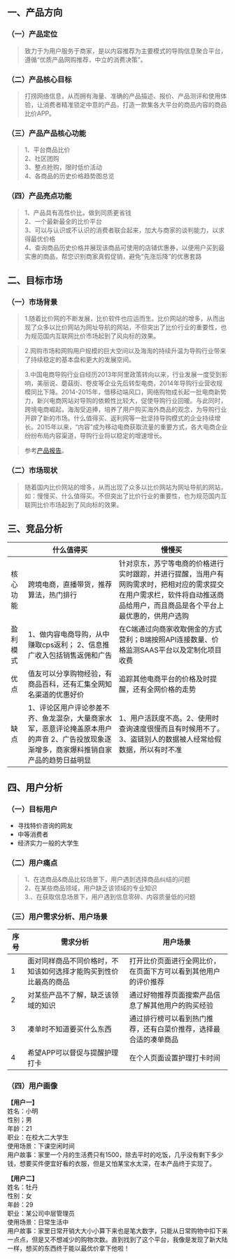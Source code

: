 ## 一、产品方向
### （一）产品定位
>致力于为用户服务于商家，是以内容推荐为主要模式的导购信息聚合平台，遵循“优质产品网购推荐，中立的消费决策”。
### （二）产品核心目标
>打捞网络信息，从而拥有海量、准确的产品描述、报价、产品测评和使用体验，让消费者精准锁定中意的产品，打造一款集各大平台的商品内容的商品比价APP。
### （三）产品产品核心功能
>1、平台商品比价     
>2、社区团购     
3、整点抢购，限时低价活动        
4、各商品的历史价格趋势图总览
### （四）产品亮点功能
>1、产品具有高性价比，做到同质更省钱         
2、一个最新最全的比价平台        
3、可以与认识或不认识的消费者联合起来，加大与商家的谈判能力，以求得最优价格      
4、查询商品历史价格并展现该商品可使用的店铺优惠券，以便用户买到最实惠的商品，帮您识别商家真假促销，避免“先涨后降”的优惠套路       
## 二、目标市场
### （一）市场背景
> 1.随着比价网的不断发展，比价软件也应运而生。比价网站的增多，从而出现了众多以比价网站为网址导航的网站，不但突出了比价行业的重要性，也为规范国内互联网比价市场起到了风向标的效果。

> 2.网购市场和网购用户规模的巨大空间以及海淘的持续升温为导购行业带来了持续稳定的基本盘和更大的发展空间。

> 3.中国电商导购行业自经历2013年阿里政策转向以来，行业发展一度受到影响，美丽说、蘑菇街、卷皮等企业先后转型电商，2014年导购行业营收规模同比下降。2014-2015年，借移动端风口，网络购物成长起一批电商新势力，新兴电商网站对导购的依赖性比较大，促使导购行业回暖。与此同时，跨境电商崛起，海淘受追捧，培养了用户购买海外商品的观念，为导购行业开辟了新的市场。什么值得买、返利网等一批坚持导购模式的企业持续增长。2015年以来，“内容”成为移动电商获取流量的重要方式，各大电商企业纷纷布局内容渠道，导购行业将以稳定的增速增长。

>参考[产品报告](https://www.jianshu.com/p/7f6c123fb167)。
### （二）市场现状
>随着国内比价网站的增多，从而出现了众多以比价网站为网址导航的网站，如：慢慢买、什么值得买。不但突出了比价行业的重要性，也为规范国内互联网比价市场起到了风向标的效果。
## 三、竞品分析
||什么值得买|慢慢买|
|--|--|--|
|核心功能|跨境电商，直播带货，推荐算法，热门排行| 针对京东，苏宁等电商的价格进行实时跟踪，并进行提醒，当用户有网购需求时，把相对应的需求提交在用户需求栏，软件将自动推送商品给用户，而且商品是各个平台上最优惠的，供用户选购|
|盈利模式|1、做内容电商导购，从中赚取cps返利； 2、信息推广收入包括销售返佣和广告|在C端通过向商家收取佣金的方式营利；B端按照API连接数量、价格监测SAAS平台以及定制化项目收费|
|优点|值友可以分享购物经验，有商品百科，还有汇集全网知名渠道的优惠好价|追踪其他电商平台的价格及时提醒，还有全网价格的走势|
|缺点|1、评论区用户评论参差不齐、鱼龙混杂，大量商家水军，恶意评论掩盖原本用户的声音 2、广告投放现象逐渐增多，商家爆料推销自家产品的趋势日益明显|1、用户活跃度不高。2、使用时查询速度很慢而且有时候用不了。3、盗链别人的数据被人经常给假数据，所以有时不准|
## 四、用户分析
### （一）目标用户
+ 寻找特价咨询的网友
+ 中等消费者
+ 经济实力一般的大学生

### （二）用户痛点
>1、在选商品&商品比较场景下，用户遇到选择商品纠结的问题  
2、在某些商品领域，用户缺乏该领域的专业知识   
3.、在获取信息场景下，用户遇到信息零碎、内容质量低的问题 

### （三）用户需求分析、用户场景

| 序号 | 需求分析 | 用户场景 |
| --- | --- | --- |
| 1 | 面对同样商品不同价格时，不知该如何选择才能购买到性价比最高的商品 | 打开比价页面进行全网比价，在页面下方可以看到其他用户的评价推荐 |
| 2 | 对某些产品不了解，缺乏该领域的知识 | 通过好物推荐页面搜索产品信息了解其他用户的购买经验 |
| 3 | 凑单时不知道要买什么东西 | 通过排行榜可以看到热门推荐，还有白菜价推荐，选择最合适的凑单商品 |
| 4 | 希望APP可以督促与提醒护理打卡 | 在个人页面设置护理打卡时间 |


### （四）用户画像
**【用户一】**   
姓名：小明   
性别；男   
年龄：21    
职业：在校大二大学生    
使用场景：下课空闲时间    
用户故事：家里一个月的生活费只有1500，除去平时的吃饭，几乎没有剩下多少钱，想要买件便宜好看的衣服，但是又怕某宝水太深，在本产品终于实现了。

**【用户二】**  
姓名：牡丹    
性别：女    
年龄：29    
职业：某公司中层管理员    
使用场景：日常生活中    
用户故事：家里日常开销大大小小算下来也是笔大数字，只能从日常购物中扣下来一点点，但是又不想减少的购物次数。直到找到了这个平台，我像是发现了新大陆一样，想买的东西终于能以最优价拿下他啦！
